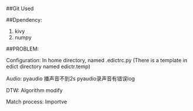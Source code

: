 ##Git Used


##Dpendency:

1. kivy
2. numpy


##PROBLEM:

Configuration:
    In home directory, named .edictrc.py
    (There is a template in edict directory named edictr.temp)


Audio:
    pyaudio 播声音不到2s
    pyaudio录声音有错误log

DTW:
    Algorithm modify

Match process:
    Importve







